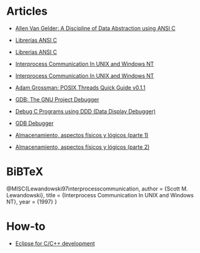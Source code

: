 Articles
===

* [Allen Van Gelder: A Discipline of Data Abstraction using ANSI C]()
* [Librerías ANSI C](https://webs.um.es/iverdu/P00LibreriasANSIc.pdf)
* [Librerías ANSI C](http://conclase.net/?id=descargas)
* [Interprocess Communication In UNIX and Windows NT](http://citeseerx.ist.psu.edu/viewdoc/summary?doi=10.1.1.47.852)
* [Interprocess Communication In UNIX and Windows NT](http://cs.brown.edu/people/slewando/files/IPCWinNTUNIX.pdf)
* [Adam Grossman: POSIX Threads Quick Guide v0.1.1](http://www.metashadow.com/documents/)

* [GDB: The GNU Project Debugger](http://www.gnu.org/software/gdb/documentation/)
* [Debug C Programs using DDD (Data Display Debugger)](https://www.youtube.com/watch?v=VF7IBEAA8Ig)
* [GDB Debugger](https://www.youtube.com/watch?v=k-zAgbDq5pk)

* [Almacenamiento, aspectos físicos y lógicos (parte 1)](https://www.zator.com/Cpp/E1_3_2.htm)
* [Almacenamiento, aspectos físicos y lógicos (parte 2)](https://www.zator.com/Cpp/E2_2_6.htm)

BiBTeX
===
@MISC{Lewandowski97interprocesscommunication,
    author = {Scott M. Lewandowski},
    title = {Interprocess Communication In UNIX and Windows NT},
    year = {1997}
}

How-to
===
* [Eclipse for C/C++ development](http://yongshin.blogspot.com/2005/11/how-to-use-cdt-and-mingw-for-eclipse.html)